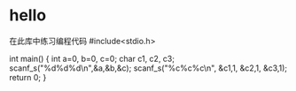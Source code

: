 # hello
在此库中练习编程代码
#include<stdio.h>

int main()
{
	int a=0, b=0, c=0;
	char c1, c2, c3;
	scanf_s("%d%d%d\n",&a,&b,&c);
	scanf_s("%c%c%c\n", &c1,1, &c2,1, &c3,1);
	return 0;
}
